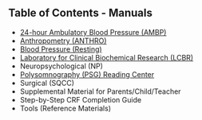 ## Table of Contents - Manuals

* [24-hour Ambulatory Blood Pressure (AMBP)](:pages_path:/manuals/ambulatory-blood-pressure/1-00-ambp-toc.md)
* [Anthropometry (ANTHRO)](:pages_path:/manuals/anthropometry/2-00-anthro-toc.md)
* [Blood Pressure (Resting)](:pages_path:/manuals/resting-blood-pressure/3-00-resting-toc.md)
* [Laboratory for Clinical Biochemical Research (LCBR)](:pages_path:/manuals/laboratory-for-clinical-biomedical-research/4-00-lcbr-toc.md)
* Neuropsychological (NP)
* [Polysomnography (PSG) Reading Center](:pages_path:/manuals/polysomnography-reading-center/6-00-mop-toc.md)
* Surgical (SQCC)
* Supplemental Material for Parents/Child/Teacher
* Step-by-Step CRF Completion Guide
* Tools (Reference Materials)
